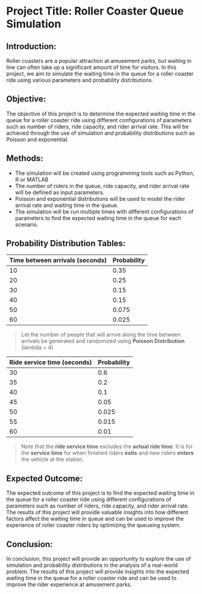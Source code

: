 # Project Title: Roller Coaster Queue Simulation

## Introduction: 
Roller coasters are a popular attraction at amusement parks, but waiting in line can often take up a significant amount of time for visitors. In this project, we aim to simulate the waiting time in the queue for a roller coaster ride using various parameters and probability distributions. 

## Objective:
The objective of this project is to determine the expected waiting time in the queue for a roller coaster ride using different configurations of parameters such as number of riders, ride capacity, and rider arrival rate. This will be achieved through the use of simulation and probability distributions such as Poisson and exponential. 

## Methods:
- The simulation will be created using programming tools such as Python, R or MATLAB
- The number of riders in the queue, ride capacity, and rider arrival rate will be defined as input parameters.
- Poisson and exponential distributions will be used to model the rider arrival rate and waiting time in the queue. 
- The simulation will be run multiple times with different configurations of parameters to find the expected waiting time in the queue for each scenario.

## Probability Distribution Tables:

|Time between arrivals (seconds) |   Probability|
|--------------------------------|--------------|
|                            10  |   0.35       |
|                            20  |   0.25       |
|                            30  |   0.15       |
|                            40  |   0.15       |
|                            50  |   0.075      |
|                            60  |   0.025      |

> Let the number of people that will arrive along the time between arrivals be generated and randomized using  **Poisson Distribution** (lambda = 4)

|Ride service time (seconds)|Probability|
|---|---|
|30|0.6|
|35|0.2|
|40|0.1|
|45|0.05|
|50|0.025|
|55|0.015|
|60|0.01|

> Note that the **ride service time** excludes the **actual ride time**. It is for the  **service time** for when finished riders **exits** and new riders **enters** the vehicle at the station.

## Expected Outcome:
The expected outcome of this project is to find the expected waiting time in the queue for a roller coaster ride using different configurations of parameters such as number of riders, ride capacity, and rider arrival rate. The results of this project will provide valuable insights into how different factors affect the waiting time in queue and can be used to improve the experience of roller coaster riders by optimizing the queueing system.

## Conclusion:
In conclusion, this project will provide an opportunity to explore the use of simulation and probability distributions in the analysis of a real-world problem. The results of this project will provide insights into the expected waiting time in the queue for a roller coaster ride and can be used to improve the rider experience at amusement parks.
